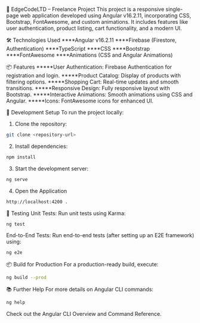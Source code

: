 🚀 EdgeCodeLTD – Freelance Project
This project is a responsive single-page web application developed using Angular v16.2.11, incorporating CSS, Bootstrap, FontAwesome, and custom animations. It includes features like user authentication, product listing, cart functionality, and a modern UI.

🛠️ Technologies Used
****Angular v16.2.11
****Firebase (Firestore, Authentication)
****TypeScript
****CSS
****Bootstrap
****FontAwesome
****Animations (CSS and Angular Animations)


📦 Features
*****User Authentication: Firebase Authentication for registration and login.
*****Product Catalog: Display of products with filtering options.
*****Shopping Cart: Real-time updates and smooth transitions.
*****Responsive Design: Fully responsive layout with Bootstrap.
*****Interactive Animations: Smooth animations using CSS and Angular.
*****Icons: FontAwesome icons for enhanced UI.



🔧 Development Setup
To run the project locally:

1. Clone the repository:
```bash
git clone <repository-url>
```

2. Install dependencies:
```bash
npm install
```

3. Start the development server:
```bash
ng serve
```

4. Open the Application
```bash
http://localhost:4200 .
```



🧪 Testing
Unit Tests: Run unit tests using Karma:

```bash
ng test
```

End-to-End Tests: Run end-to-end tests (after setting up an E2E framework) using:
```bash
ng e2e
```

📦 Build for Production
For a production-ready build, execute:
```bash
ng build --prod
```
📚 Further Help
For more details on Angular CLI commands:

```bash
ng help
```
Check out the Angular CLI Overview and Command Reference.
